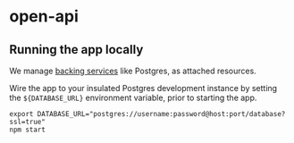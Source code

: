 # open-api

## Running the app locally

We manage [backing services](https://12factor.net/backing-services) like Postgres, as attached resources.

Wire the app to your insulated Postgres development instance by setting the `${DATABASE_URL}` environment variable, prior to starting the app.

```
export DATABASE_URL="postgres://username:password@host:port/database?ssl=true"
npm start
```
